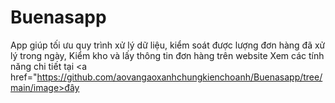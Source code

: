 # Buenasapp
App giúp tối ưu quy trình xử lý dữ liệu, kiểm soát được lượng đơn hàng đã xử lý trong ngày, Kiểm kho và lấy thông tin đơn hàng trên website
Xem các tính năng chi tiết tại <a href="https://github.com/aovangaoxanhchungkienchoanh/Buenasapp/tree/main/image>đây</a>
